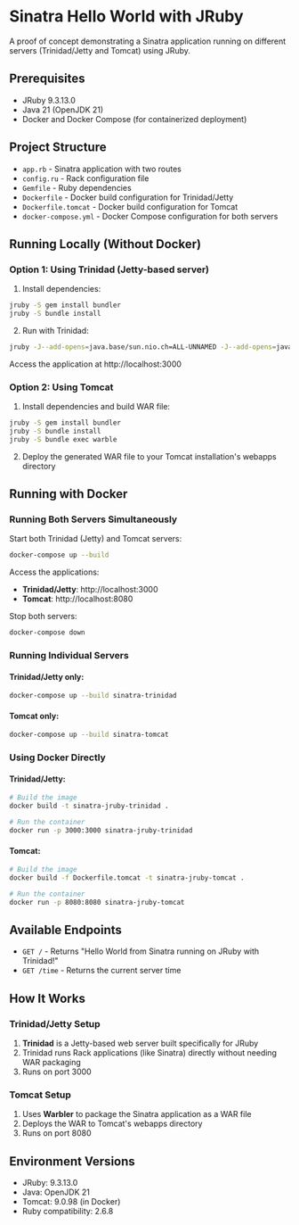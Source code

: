 # Sinatra Hello World with JRuby

A proof of concept demonstrating a Sinatra application running on different servers (Trinidad/Jetty and Tomcat) using JRuby.

## Prerequisites

- JRuby 9.3.13.0
- Java 21 (OpenJDK 21)
- Docker and Docker Compose (for containerized deployment)

## Project Structure

- `app.rb` - Sinatra application with two routes
- `config.ru` - Rack configuration file
- `Gemfile` - Ruby dependencies
- `Dockerfile` - Docker build configuration for Trinidad/Jetty
- `Dockerfile.tomcat` - Docker build configuration for Tomcat
- `docker-compose.yml` - Docker Compose configuration for both servers

## Running Locally (Without Docker)

### Option 1: Using Trinidad (Jetty-based server)

1. Install dependencies:
```bash
jruby -S gem install bundler
jruby -S bundle install
```

2. Run with Trinidad:
```bash
jruby -J--add-opens=java.base/sun.nio.ch=ALL-UNNAMED -J--add-opens=java.base/java.io=ALL-UNNAMED -J--add-opens=java.logging/java.util.logging=ALL-UNNAMED -S trinidad
```

Access the application at http://localhost:3000

### Option 2: Using Tomcat

1. Install dependencies and build WAR file:
```bash
jruby -S gem install bundler
jruby -S bundle install
jruby -S bundle exec warble
```

2. Deploy the generated WAR file to your Tomcat installation's webapps directory

## Running with Docker

### Running Both Servers Simultaneously

Start both Trinidad (Jetty) and Tomcat servers:
```bash
docker-compose up --build
```

Access the applications:
- **Trinidad/Jetty**: http://localhost:3000
- **Tomcat**: http://localhost:8080

Stop both servers:
```bash
docker-compose down
```

### Running Individual Servers

#### Trinidad/Jetty only:
```bash
docker-compose up --build sinatra-trinidad
```

#### Tomcat only:
```bash
docker-compose up --build sinatra-tomcat
```

### Using Docker Directly

#### Trinidad/Jetty:
```bash
# Build the image
docker build -t sinatra-jruby-trinidad .

# Run the container
docker run -p 3000:3000 sinatra-jruby-trinidad
```

#### Tomcat:
```bash
# Build the image
docker build -f Dockerfile.tomcat -t sinatra-jruby-tomcat .

# Run the container
docker run -p 8080:8080 sinatra-jruby-tomcat
```

## Available Endpoints

- `GET /` - Returns "Hello World from Sinatra running on JRuby with Trinidad!"
- `GET /time` - Returns the current server time

## How It Works

### Trinidad/Jetty Setup
1. **Trinidad** is a Jetty-based web server built specifically for JRuby
2. Trinidad runs Rack applications (like Sinatra) directly without needing WAR packaging
3. Runs on port 3000

### Tomcat Setup
1. Uses **Warbler** to package the Sinatra application as a WAR file
2. Deploys the WAR to Tomcat's webapps directory
3. Runs on port 8080

## Environment Versions

- JRuby: 9.3.13.0
- Java: OpenJDK 21
- Tomcat: 9.0.98 (in Docker)
- Ruby compatibility: 2.6.8
